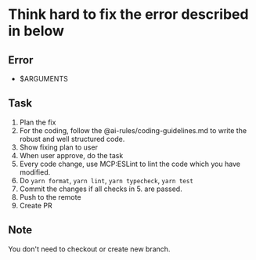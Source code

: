 # Think hard to fix the error described in below

## Error

- $ARGUMENTS

## Task

1. Plan the fix
2. For the coding, follow the @ai-rules/coding-guidelines.md to write the robust and well structured code.
3. Show fixing plan to user
4. When user approve, do the task
5. Every code change, use MCP:ESLint to lint the code which you have modified.
6. Do `yarn format`, `yarn lint`, `yarn typecheck`, `yarn test`
7. Commit the changes if all checks in 5. are passed.
8. Push to the remote
9. Create PR

## Note

You don't need to checkout or create new branch.
